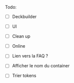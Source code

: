 Todo:
- [ ] Deckbuilder
- [ ] UI
- [ ] Clean up
- [ ] Online
- [ ] Lien vers la FAQ ?
- [ ] Afficher le nom du container
- [ ] Trier tokens

